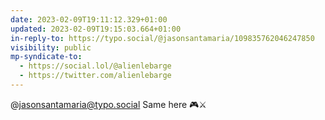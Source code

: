 ```yaml
---
date: 2023-02-09T19:11:12.329+01:00
updated: 2023-02-09T19:15:03.664+01:00
in-reply-to: https://typo.social/@jasonsantamaria/109835762046247850
visibility: public
mp-syndicate-to:
  - https://social.lol/@alienlebarge
  - https://twitter.com/alienlebarge
---
```

@jasonsantamaria@typo.social Same here 🎮⚔️
